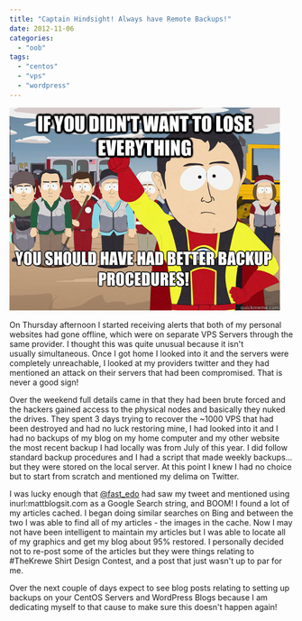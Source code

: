 ```yaml
---
title: "Captain Hindsight! Always have Remote Backups!"
date: 2012-11-06
categories: 
  - "oob"
tags: 
  - "centos"
  - "vps"
  - "wordpress"
---
```


[![](images/captain_hindsight.jpg "captain_hindsight")](http://mattblogsit.com/wp-content/uploads/2012/11/captain_hindsight.jpg)

On Thursday afternoon I started receiving alerts that both of my personal websites had gone offline, which were on separate VPS Servers through the same provider. I thought this was quite unusual because it isn't usually simultaneous. Once I got home I looked into it and the servers were completely unreachable, I looked at my providers twitter and they had mentioned an attack on their servers that had been compromised. That is never a good sign!

Over the weekend full details came in that they had been brute forced and the hackers gained access to the physical nodes and basically they nuked the drives. They spent 3 days trying to recover the ~1000 VPS that had been destroyed and had no luck restoring mine, I had looked into it and I had no backups of my blog on my home computer and my other website the most recent backup I had locally was from July of this year. I did follow standard backup procedures and I had a script that made weekly backups... but they were stored on the local server. At this point I knew I had no choice but to start from scratch and mentioned my delima on Twitter.

I was lucky enough that [@fast\_edo](https://twitter.com/fast_edo) had saw my tweet and mentioned using inurl:mattblogsit.com as a Google Search string, and BOOM! I found a lot of my articles cached. I began doing similar searches on Bing and between the two I was able to find all of my articles - the images in the cache. Now I may not have been intelligent to maintain my articles but I was able to locate all of my graphics and get my blog about 95% restored. I personally decided not to re-post some of the articles but they were things relating to #TheKrewe Shirt Design Contest, and a post that just wasn't up to par for me.

Over the next couple of days expect to see blog posts relating to setting up backups on your CentOS Servers and WordPress Blogs because I am dedicating myself to that cause to make sure this doesn't happen again!
